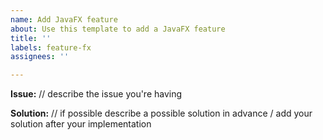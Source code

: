```yaml
---
name: Add JavaFX feature
about: Use this template to add a JavaFX feature
title: ''
labels: feature-fx
assignees: ''

---
```


**Issue:**
// describe the issue you're having

**Solution:**
// if possible describe a possible solution in advance / add your solution after your implementation
